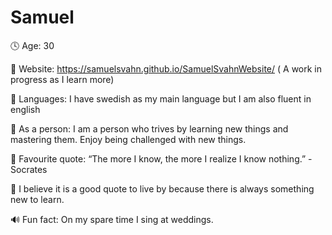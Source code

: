 # Samuel

🕓 Age: 30

🔗 Website: https://samuelsvahn.github.io/SamuelSvahnWebsite/ ( A work in progress as I learn more)

💬 Languages: I have swedish as my main language but I am also fluent in english

🧑 As a person: I am a person who trives by learning new things and mastering them. Enjoy being challenged with new things.

🧮 Favourite quote: “The more I know, the more I realize I know nothing.”
                      - Socrates
                      
💪   I believe it is a good quote to live by because there is always something new to learn.

🔊 Fun fact: On my spare time I sing at weddings.
    
    
